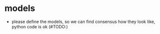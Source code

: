 # models

- please define the models, so we can find consensus how they look like, python code is ok (#TODO:)
